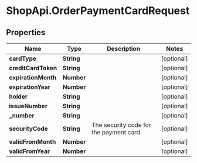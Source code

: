 # ShopApi.OrderPaymentCardRequest

## Properties
Name | Type | Description | Notes
------------ | ------------- | ------------- | -------------
**cardType** | **String** |  | [optional] 
**creditCardToken** | **String** |  | [optional] 
**expirationMonth** | **Number** |  | [optional] 
**expirationYear** | **Number** |  | [optional] 
**holder** | **String** |  | [optional] 
**issueNumber** | **String** |  | [optional] 
**_number** | **String** |  | [optional] 
**securityCode** | **String** | The security code for the payment card. | [optional] 
**validFromMonth** | **Number** |  | [optional] 
**validFromYear** | **Number** |  | [optional] 


